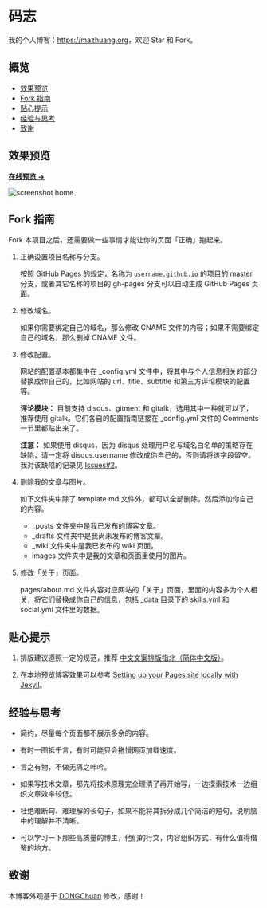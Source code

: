 # 码志

我的个人博客：<https://mazhuang.org>，欢迎 Star 和 Fork。

## 概览

<!-- vim-markdown-toc GFM -->

* [效果预览](#效果预览)
* [Fork 指南](#fork-指南)
* [贴心提示](#贴心提示)
* [经验与思考](#经验与思考)
* [致谢](#致谢)

<!-- vim-markdown-toc -->

## 效果预览

**[在线预览 &rarr;](https://mazhuang.org)**

![screenshot home](https://mazhuang.org/assets/images/screenshots/home.png)

## Fork 指南

Fork 本项目之后，还需要做一些事情才能让你的页面「正确」跑起来。

1. 正确设置项目名称与分支。

   按照 GitHub Pages 的规定，名称为 `username.github.io` 的项目的 master 分支，或者其它名称的项目的 gh-pages 分支可以自动生成 GitHub Pages 页面。

2. 修改域名。

   如果你需要绑定自己的域名，那么修改 CNAME 文件的内容；如果不需要绑定自己的域名，那么删掉 CNAME 文件。

3. 修改配置。

   网站的配置基本都集中在 \_config.yml 文件中，将其中与个人信息相关的部分替换成你自己的，比如网站的 url、title、subtitle 和第三方评论模块的配置等。

   **评论模块：** 目前支持 disqus、gitment 和 gitalk，选用其中一种就可以了，推荐使用 gitalk。它们各自的配置指南链接在 \_config.yml 文件的 Comments 一节里都贴出来了。

   **注意：** 如果使用 disqus，因为 disqus 处理用户名与域名白名单的策略存在缺陷，请一定将 disqus.username 修改成你自己的，否则请将该字段留空。我对该缺陷的记录见 [Issues#2][3]。

4. 删除我的文章与图片。

   如下文件夹中除了 template.md 文件外，都可以全部删除，然后添加你自己的内容。

   * \_posts 文件夹中是我已发布的博客文章。
   * \_drafts 文件夹中是我尚未发布的博客文章。
   * \_wiki 文件夹中是我已发布的 wiki 页面。
   * images 文件夹中是我的文章和页面里使用的图片。

5. 修改「关于」页面。

   pages/about.md 文件内容对应网站的「关于」页面，里面的内容多为个人相关，将它们替换成你自己的信息，包括 \_data 目录下的 skills.yml 和 social.yml 文件里的数据。

## 贴心提示

1. 排版建议遵照一定的规范，推荐 [中文文案排版指北（简体中文版）][1]。

2. 在本地预览博客效果可以参考 [Setting up your Pages site locally with Jekyll][2]。

## 经验与思考

* 简约，尽量每个页面都不展示多余的内容。

* 有时一图抵千言，有时可能只会拖慢网页加载速度。

* 言之有物，不做无痛之呻吟。

* 如果写技术文章，那先将技术原理完全理清了再开始写，一边摸索技术一边组织文章效率较低。

* 杜绝难断句、难理解的长句子，如果不能将其拆分成几个简洁的短句，说明脑中的理解并不清晰。

* 可以学习一下那些高质量的博主，他们的行文，内容组织方式，有什么值得借鉴的地方。

## 致谢

本博客外观基于 [DONGChuan](https://dongchuan.github.io) 修改，感谢！

[1]: https://github.com/mzlogin/chinese-copywriting-guidelines
[2]: https://help.github.com/articles/setting-up-your-pages-site-locally-with-jekyll/
[3]: https://github.com/mzlogin/mzlogin.github.io/issues/2
